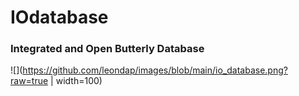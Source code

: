 # IOdatabase
### Integrated and Open Butterly Database
![](https://github.com/leondap/images/blob/main/io_database.png?raw=true | width=100)
